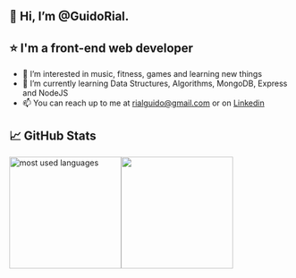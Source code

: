 ## :wave: Hi, I’m @GuidoRial. 

## :star: I'm a front-end web developer

- 👀 I’m interested in music, fitness, games and learning new things
- 🌱 I’m currently learning Data Structures, Algorithms, MongoDB, Express and NodeJS
- 📫 You can reach up to me at rialguido@gmail.com or on [Linkedin](https://www.linkedin.com/in/guido-rial-275552221/)

## :chart_with_upwards_trend: GitHub Stats
<img alt="most used languages" height="200px" src="https://github-readme-stats.vercel.app/api/top-langs/?username=GuidoRial&&show_icons=true&title_color=ffffff&icon_color=bb2acf&text_color=daf7dc&bg_color=191919"><img height="200px" src="https://github-readme-stats.vercel.app/api?username=GuidoRial&&show_icons=true&title_color=ffffff&icon_color=bb2acf&text_color=daf7dc&bg_color=191919">

